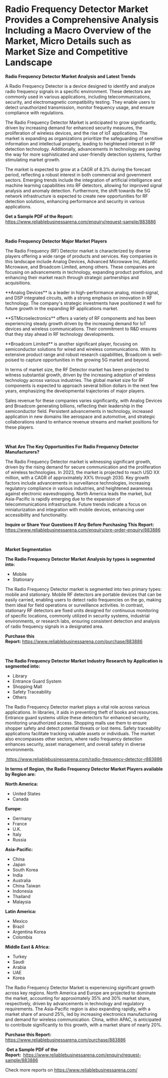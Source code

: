 <p><h1>Radio Frequency Detector Market Provides a Comprehensive Analysis Including a Macro Overview of the Market, Micro Details such as Market Size and Competitive Landscape</h1></p><p><strong>Radio Frequency Detector Market Analysis and Latest Trends</strong></p>
<p><p>A Radio Frequency Detector is a device designed to identify and analyze radio frequency signals in a specific environment. These detectors are commonly used in various applications, including telecommunications, security, and electromagnetic compatibility testing. They enable users to detect unauthorized transmission, monitor frequency usage, and ensure compliance with regulations. </p><p>The Radio Frequency Detector Market is anticipated to grow significantly, driven by increasing demand for enhanced security measures, the proliferation of wireless devices, and the rise of IoT applications. The market is expanding as organizations prioritize the safeguarding of sensitive information and intellectual property, leading to heightened interest in RF detection technology. Additionally, advancements in technology are paving the way for more sophisticated and user-friendly detection systems, further stimulating market growth.</p><p>The market is expected to grow at a CAGR of 8.3% during the forecast period, reflecting a robust interest in both commercial and government sectors. Emerging trends include the integration of artificial intelligence and machine learning capabilities into RF detectors, allowing for improved signal analysis and anomaly detection. Furthermore, the shift towards the 5G network infrastructure is expected to create new opportunities for RF detection solutions, enhancing performance and security in various applications.</p></p>
<p><strong>Get a Sample PDF of the Report:&nbsp;</strong> <a href="https://www.reliablebusinessarena.com/enquiry/request-sample/883886?utm_campaign=2146&utm_medium=2&utm_source=Github&utm_content=ia&utm_term=09042025&utm_id=radio-frequency-detector">https://www.reliablebusinessarena.com/enquiry/request-sample/883886</a></p>
<p>&nbsp;</p>
<p><strong>Radio Frequency Detector Major Market Players</strong></p>
<p><p>The Radio Frequency (RF) Detector market is characterized by diverse players offering a wide range of products and services. Key companies in this landscape include Analog Devices, Advanced Microwave Inc, Atlantic Microwave, and Broadcom Limited, among others. These companies are focusing on advancements in technology, expanding product portfolios, and enhancing their market reach through strategic partnerships and acquisitions.</p><p>**Analog Devices** is a leader in high-performance analog, mixed-signal, and DSP integrated circuits, with a strong emphasis on innovation in RF technology. The company's strategic investments have positioned it well for future growth in the expanding RF applications market.</p><p>**STMicroelectronics** offers a variety of RF components and has been experiencing steady growth driven by the increasing demand for IoT devices and wireless communications. Their commitment to R&D ensures that they stay ahead in RF technology developments.</p><p>**Broadcom Limited** is another significant player, focusing on semiconductor solutions for wired and wireless communications. With its extensive product range and robust research capabilities, Broadcom is well-poised to capture opportunities in the growing 5G market and beyond.</p><p>In terms of market size, the RF Detector market has been projected to witness substantial growth, driven by the increasing adoption of wireless technology across various industries. The global market size for RF components is expected to approach several billion dollars in the next few years, emphasizing the developmental trajectories of major players.</p><p>Sales revenue for these companies varies significantly, with Analog Devices and Broadcom generating billions, reflecting their leadership in the semiconductor field. Persistent advancements in technology, increased application in new domains like aerospace and automotive, and strategic collaborations stand to enhance revenue streams and market positions for these players.</p></p>
<p>&nbsp;</p>
<p><strong>What Are The Key Opportunities For Radio Frequency Detector Manufacturers?</strong></p>
<p><p>The Radio Frequency Detector market is witnessing significant growth, driven by the rising demand for secure communication and the proliferation of wireless technologies. In 2023, the market is projected to reach USD XX million, with a CAGR of approximately XX% through 2030. Key growth factors include advancements in surveillance technologies, increasing regulatory compliance in various industries, and heightened awareness against electronic eavesdropping. North America leads the market, but Asia-Pacific is rapidly emerging due to the expansion of telecommunications infrastructure. Future trends indicate a focus on miniaturization and integration with mobile devices, enhancing user accessibility and functionality.</p></p>
<p><strong>Inquire or Share Your Questions If Any Before Purchasing This Report:</strong> <a href="https://www.reliablebusinessarena.com/enquiry/pre-order-enquiry/883886?utm_campaign=2146&utm_medium=2&utm_source=Github&utm_content=ia&utm_term=09042025&utm_id=radio-frequency-detector">https://www.reliablebusinessarena.com/enquiry/pre-order-enquiry/883886</a></p>
<p>&nbsp;</p>
<p><strong>Market Segmentation</strong></p>
<p><strong>The Radio Frequency Detector Market Analysis by types is segmented into:</strong></p>
<p><ul><li>Mobile</li><li>Stationary</li></ul></p>
<p><p>The Radio Frequency Detector market is segmented into two primary types: mobile and stationary. Mobile RF detectors are portable devices that can be easily carried, enabling users to detect radio frequencies on the go, making them ideal for field operations or surveillance activities. In contrast, stationary RF detectors are fixed units designed for continuous monitoring of specific locations, commonly utilized in security systems, industrial environments, or research labs, ensuring consistent detection and analysis of radio frequency signals in a designated area.</p></p>
<p><strong>Purchase this Report:&nbsp;</strong><a href="https://www.reliablebusinessarena.com/purchase/883886?utm_campaign=2146&utm_medium=2&utm_source=Github&utm_content=ia&utm_term=09042025&utm_id=radio-frequency-detector">https://www.reliablebusinessarena.com/purchase/883886</a></p>
<p>&nbsp;</p>
<p><strong>The Radio Frequency Detector Market Industry Research by Application is segmented into:</strong></p>
<p><ul><li>Library</li><li>Entrance Guard System</li><li>Shopping Mall</li><li>Safety Traceability</li><li>Others</li></ul></p>
<p><p>The Radio Frequency Detector market plays a vital role across various applications. In libraries, it aids in preventing theft of books and resources. Entrance guard systems utilize these detectors for enhanced security, monitoring unauthorized access. Shopping malls use them to ensure shopper safety and detect potential threats or lost items. Safety traceability applications facilitate tracking valuable assets or individuals. The market also encompasses other sectors, where radio frequency detection enhances security, asset management, and overall safety in diverse environments.</p></p>
<p><a href="https://www.reliablebusinessarena.com/radio-frequency-detector-r883886?utm_campaign=2146&utm_medium=2&utm_source=Github&utm_content=ia&utm_term=09042025&utm_id=radio-frequency-detector">&nbsp;https://www.reliablebusinessarena.com/radio-frequency-detector-r883886</a></p>
<p><strong>In terms of Region, the Radio Frequency Detector Market Players available by Region are:</strong></p>
<p>
    <p> <strong> North America: </strong>
        <ul>
            <li>United States</li>
            <li>Canada</li>
        </ul>
        </p> 
    <p> <strong> Europe: </strong>
        <ul>
            <li>Germany</li>
            <li>France</li>
            <li>U.K.</li>
            <li>Italy</li>
            <li>Russia</li>
        </ul>
        </p> 
    <p> <strong> Asia-Pacific: </strong>
        <ul>
            <li>China</li>
            <li>Japan</li>
            <li>South Korea</li>
            <li>India</li>
            <li>Australia</li>
            <li>China Taiwan</li>
            <li>Indonesia</li>
            <li>Thailand</li>
            <li>Malaysia</li>
        </ul>
        </p> 
    <p> <strong> Latin America: </strong>
        <ul>
            <li>Mexico</li>
            <li>Brazil</li>
            <li>Argentina Korea</li>
            <li>Colombia</li>
        </ul>
        </p> 
    <p> <strong> Middle East & Africa: </strong>
        <ul>
            <li>Turkey</li>
            <li>Saudi</li>
            <li>Arabia</li>
            <li>UAE</li>
            <li>Korea</li>
        </ul>
    </p>
    </p>
<p><p>The Radio Frequency Detector Market is experiencing significant growth across key regions. North America and Europe are projected to dominate the market, accounting for approximately 35% and 30% market share, respectively, driven by advancements in technology and regulatory requirements. The Asia-Pacific region is also expanding rapidly, with a market share of around 25%, led by increasing electronics manufacturing and demand for wireless communication. China, within APAC, is anticipated to contribute significantly to this growth, with a market share of nearly 20%.</p></p>
<p><strong>Purchase this Report: </strong><a href="https://www.reliablebusinessarena.com/purchase/883886?utm_campaign=2146&utm_medium=2&utm_source=Github&utm_content=ia&utm_term=09042025&utm_id=radio-frequency-detector">https://www.reliablebusinessarena.com/purchase/883886</a></p>
<p>&nbsp;<strong>Get a Sample PDF of the Report:&nbsp;&nbsp;</strong><a href="https://www.reliablebusinessarena.com/enquiry/request-sample/883886?utm_campaign=2146&utm_medium=2&utm_source=Github&utm_content=ia&utm_term=09042025&utm_id=radio-frequency-detector">https://www.reliablebusinessarena.com/enquiry/request-sample/883886</a></p>
<p><strong></strong></p>
<p>Check more reports on <a href="https://www.reliablebusinessarena.com/?utm_campaign=2146&utm_medium=2&utm_source=Github&utm_content=ia&utm_term=09042025&utm_id=radio-frequency-detector">https://www.reliablebusinessarena.com/</a></p>